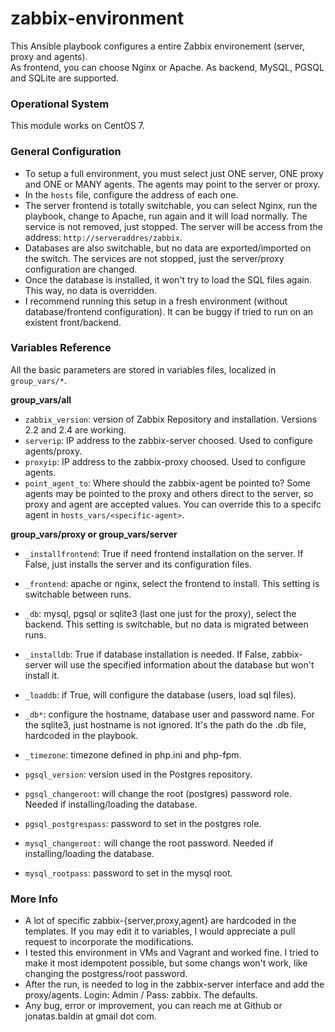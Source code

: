 # zabbix-environment

This Ansible playbook configures a entire Zabbix environement (server, proxy and agents).         
As frontend, you can choose Nginx or Apache. As backend, MySQL, PGSQL and SQLite are supported.         

### Operational System

This module works on CentOS 7.

### General Configuration

  * To setup a full environment, you must select just ONE server, ONE proxy and ONE or MANY agents. The agents may point to the server or proxy.         
  * In the `hosts` file, configure the address of each one.              
  * The server frontend is totally switchable, you can select Nginx, run the playbook, change to Apache, run again and it will load normally. The service is not removed, just stopped. The server will be access from the address: `http://serveraddres/zabbix`.         
  * Databases are also switchable, but no data are exported/imported on the switch. The services are not stopped, just the server/proxy configuration are changed.              
  * Once the database is installed, it won't try to load the SQL files again. This way, no data is overridden.         
  * I recommend running this setup in a fresh environment (without database/frontend configuration). It can be buggy if tried to run on an existent front/backend.              

### Variables Reference

All the basic parameters are stored in variables files, localized in `group_vars/*`.     


**group_vars/all**
  * `zabbix_version`: version of Zabbix Repository and installation. Versions 2.2 and 2.4 are working.
  * `serverip`: IP address to the zabbix-server choosed. Used to configure agents/proxy.
  * `proxyip`: IP address to the zabbix-proxy choosed. Used to configure agents.
  * `point_agent_to`: Where should the zabbix-agent be pointed to? Some agents may be pointed to the proxy and others direct to the server, so proxy and agent are accepted values. You can override this to a specifc agent in `hosts_vars/<specific-agent>`. 


**group_vars/proxy or group_vars/server**
  * `_installfrontend`: True if need frontend installation on the server. If False, just installs the server and its configuration files.
  * `_frontend`: apache or nginx, select the frontend to install. This setting is switchable between runs. 
  * `_db`: mysql, pgsql or sqlite3 (last one just for the proxy), select the backend. This setting is switchable, but no data is migrated between runs.
  * `_installdb`: True if database installation is needed. If False, zabbix-server will use the specified information about the database but won't install it.
  * `_loaddb`: if True, will configure the database (users, load sql files).
  * `_db*`: configure the hostname, database user and password name. For the sqlite3, just hostname is not ignored. It's the path do the .db file, hardcoded in the playbook.
  * `_timezone`: timezone defined in php.ini and php-fpm.
  
  * `pgsql_version`: version used in the Postgres repository.
  * `pgsql_changeroot`: will change the root (postgres) password role. Needed if installing/loading the database.
  * `pgsql_postgrespass`: password to set in the postgres role.

  * `mysql_changeroot:` will change the root password. Needed if installing/loading the database.
  * `mysql_rootpass`: password to set in the mysql root.

### More Info

  * A lot of specific zabbix-{server,proxy,agent} are hardcoded in the templates. If you may edit it to variables, I would appreciate a pull request to incorporate the modifications.         
  * I tested this environment in VMs and Vagrant and worked fine. I tried to make it most idempotent possible, but some changs won't work, like changing the postgress/root password.         
  * After the run, is needed to log in the zabbix-server interface and add the proxy/agents. Login: Admin / Pass: zabbix. The defaults.         
  * Any bug, error or improvement, you can reach me at Github or jonatas.baldin at gmail dot com.         
